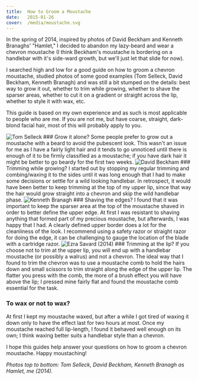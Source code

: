 ```yaml
---
title:  How to Groom a Moustache
date:   2015-01-26
cover:  /media/moustache.svg
---
```


In the spring of 2014, inspired by photos of David Beckham and Kenneth Branaghs' "Hamlet," I decided to abandon my lazy-beard and wear a chevron moustache (I think Beckham's moustache is bordering on a handlebar with it's side-ward growth, but we'll just let that slide for now).

I searched high and low for a good guide on how to groom a chevron moustache, studied photos of some good examples (Tom Selleck, David Beckham, Kenneth Branagh) and was still a bit stumped on the details: best way to grow it out, whether to trim while growing, whether to shave the sparser areas, whether to cut it on a gradient or straight across the lip, whether to style it with wax, etc.

This guide is based on my own experience and as such is most applicable to people who are me. If you are not me, but have coarse, straight, dark-blond facial hair, most of this will probably apply to you.

<!--more-->
<img id="body-image" alt="Tom Selleck" src="{{site.baseurl}}/media/tom_selleck.jpg">
### Grow it alone?
Some people prefer to grow out a moustache with a beard to avoid the pubescent look. This wasn't an issue for me as I have a fairly light hair and it tends to go unnoticed until there is enough of it to be firmly classified as a moustache; if you have dark hair it might be better to go beardy for the first two weeks.


<img id="body-image" alt="David Beckham" src="{{site.baseurl}}/media/david_beckham.jpg">
### Trimming while growing?
I started out by stopping my regular trimming and combing/waxing it to the sides until it was long enough that I had to make some decisions or settle for a wild looking handlebar. In retrospect, it would have been better to keep trimming at the top of my upper lip, since that way the hair would grow straight into a chevron and skip the wild handlebar phase.

<img id="body-image" alt="Kenneth Branagh" src="{{site.baseurl}}/media/kenneth_branagh.jpg">
### Shaving the edges?
I found that it was important to keep the sparser area at the top of the moustache shaved in order to better define the upper edge. At first I was resistant to shaving anything that formed part of my precious moustache, but afterwards, I was happy that I had. A clearly defined upper border does a lot for the cleanliness of the look. I recommend using a safety razor or straight razor for doing the edge, it can be challenging to gauge the location of the blade with a cartridge razor.

<img id="body-image" alt="Ezra Savard (2014)" src="{{site.baseurl}}/media/ezra_savard_2014.jpg">
### Trimming at the lip?
If you choose not to trim at the upper lip, you will end up with a handlebar moustache (or possibly a walrus) and not a chevron. The ideal way that I found to trim the chevron was to use a moustache comb to hold the hairs down and small scissors to trim straight along the edge of the upper lip. The flatter you press with the comb, the more of a brush effect you will have above the lip; I pressed mine fairly flat and found the moustache comb essential for the task.

### To wax or not to wax?
At first I kept my moustache waxed, but after a while I got tired of waxing it down only to have the effect last for two hours at most. Once my moustache reached full lip-length, I found it behaved well enough on its own; I think waxing better suits a handlebar style than a chevron.

I hope this guides help answer your questions on how to groom a chevron moustache. Happy moustaching!

_Photos top to bottom: Tom Selleck, David Beckham, Kenneth Branagh as Hamlet, me (2014)._
